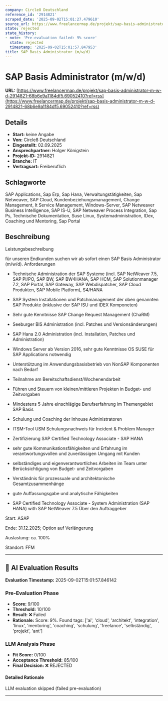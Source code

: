 ```yaml
---
company: Circle8 Deutschland
reference_id: '2914821'
scraped_date: '2025-09-02T15:01:27.479610'
source_url: https://www.freelancermap.de/projekt/sap-basis-administrator-m-w-d-2914821-68b6e9a1184df5.69052410?ref=rss
state: rejected
state_history:
- note: 'Pre-evaluation failed: 9% score'
  state: rejected
  timestamp: '2025-09-02T15:01:57.847953'
title: SAP Basis Administrator (m/w/d)
---
```



# SAP Basis Administrator (m/w/d)
**URL:** [https://www.freelancermap.de/projekt/sap-basis-administrator-m-w-d-2914821-68b6e9a1184df5.69052410?ref=rss](https://www.freelancermap.de/projekt/sap-basis-administrator-m-w-d-2914821-68b6e9a1184df5.69052410?ref=rss)
## Details
- **Start:** keine Angabe
- **Von:** Circle8 Deutschland
- **Eingestellt:** 02.09.2025
- **Ansprechpartner:** Holger Königstein
- **Projekt-ID:** 2914821
- **Branche:** IT
- **Vertragsart:** Freiberuflich

## Schlagworte
SAP Applications, Sap Erp, Sap Hana, Verwaltungstätigkeiten, Sap Netweaver, SAP Cloud, Kundenbeziehungsmanagement, Change Management, It Service Management, Windows-Server, SAP Netweaver Business Intelligence, SAP IS-U, SAP Netweaver Process Integration, Sap Ps, Technische Dokumentation, Suse Linux, Systemadministration, IDex, Coaching und Mentoring, Sap Portal

## Beschreibung
Leistungsbeschreibung

für unseren Endkunden suchen wir ab sofort einen SAP Basis Administrator (m/w/d).
Anforderungen

- Technische Administration der SAP Systeme (incl. SAP NetWeaver 7.5, SAP PI/PO, SAP BW, SAP BW4HANA, SAP HCM, SAP Solutionmanager 7.2, SAP Portal, SAP Gateway, SAP Webdispatcher, SAP Cloud Produkten, SAP Mobile Platform), S4/HANA
- SAP System Installationen und Patchmanagement der oben genannten SAP Produkte (inklusíve der SAP ISU und IDEX Komponeten)
- Sehr gute Kenntnisse SAP Change Request Management (ChaRM)
- Seeburger BIS Administration (incl. Patches und Versionsänderungen)
- SAP Hana 2.0 Administration (incl. Installation, Patches und Administration)
- Windows Server ab Version 2016, sehr gute Kenntnisse OS SUSE für SAP Applications notwendig
- Unterstützung im Anwendungsbasisbetrieb von NonSAP Komponenten nach Bedarf
- Teilnahme am Bereitschaftsdienst/Wochenendarbeit
- Führen und Steuern von kleinen/mittleren Projekten in Budget- und Zeitvorgaben
- Mindestens 5 Jahre einschlägige Berufserfahrung im Themengebiet SAP Basis
- Schulung und Coaching der Inhouse Administratoren
- ITSM-Tool USM Schulungsnachweis für Incident & Problem Manager
- Zertifizierung SAP Certified Technology Associate - SAP HANA

- sehr gute Kommunikationsfähigkeiten und Erfahrung im verantwortungsvollen und zuverlässigen Umgang mit Kunden
- selbständiges und eigenverantwortliches Arbeiten im Team unter Berücksichtigung von Budget- und Zeitvorgaben
- Verständnis für prozessuale und architektonische Gesamtzusammenhänge
- gute Auffassungsgabe und analytische Fähigkeiten

- SAP Certified Technology Associate - System Administration (SAP HANA) with SAP NetWeaver 7.5
Über den Auftraggeber

Start: ASAP

Ende: 31.12.2025; Option auf Verlängerung

Auslastung: ca. 100%

Standort: FFM

---

## 🤖 AI Evaluation Results

**Evaluation Timestamp:** 2025-09-02T15:01:57.846142

### Pre-Evaluation Phase
- **Score:** 9/100
- **Threshold:** 10/100
- **Result:** ❌ Failed
- **Rationale:** Score: 9%. Found tags: ['ai', 'cloud', 'architekt', 'integration', 'linux', 'mentoring', 'coaching', 'schulung', 'freelance', 'selbständig', 'projekt', 'ant']

### LLM Analysis Phase
- **Fit Score:** 0/100
- **Acceptance Threshold:** 85/100
- **Final Decision:** ❌ REJECTED

#### Detailed Rationale
LLM evaluation skipped (failed pre-evaluation)

---
